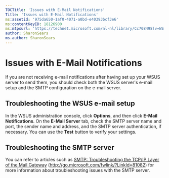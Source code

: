 ```yaml
---
TOCTitle: 'Issues with E-Mail Notifications'
Title: 'Issues with E-Mail Notifications'
ms:assetid: '975da650-1af0-4071-a0bd-e40393bcf3e6'
ms:contentKeyID: 18126900
ms:mtpsurl: 'https://technet.microsoft.com/nl-nl/library/Cc708498(v=WS.10)'
author: SharonSears
ms.author: SharonSears
---
```


Issues with E-Mail Notifications
================================

If you are not receiving e-mail notifications after having set up your WSUS server to send them, you should check both the WSUS server's e-mail setup and the SMTP configuration on the e-mail server.

Troubleshooting the WSUS e-mail setup
-------------------------------------

In the WSUS administration console, click **Options**, and then click **E-Mail Notifications**. On the **E-Mail Server** tab, check the SMTP server name and port, the sender name and address, and the SMTP server authentication, if necessary. You can use the **Test** button to verify your settings.

Troubleshooting the SMTP server
-------------------------------

You can refer to articles such as [SMTP: Troubleshooting the TCP/IP Layer of the Mail Gateway](http://go.microsoft.com/fwlink/?linkid=81082) (http://go.microsoft.com/fwlink/?LinkId=81082) for more information about troubleshooting issues with the SMTP server.
